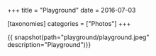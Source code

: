 +++
title = "Playground"
date = 2016-07-03

[taxonomies]
categories = ["Photos"]
+++

{{ snapshot(path="playground/playground.jpeg" description="Playground")}}
